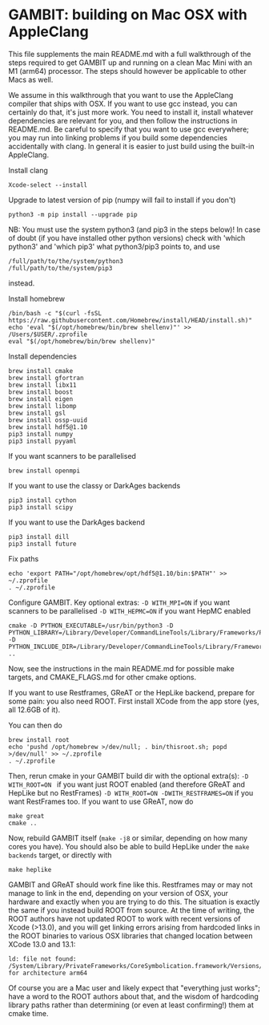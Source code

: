 GAMBIT: building on Mac OSX with AppleClang
===========================================

This file supplements the main README.md with a full walkthrough of the steps required to get GAMBIT up and running on a clean Mac Mini with an M1 (arm64) processor.  The steps should however be applicable to other Macs as well.

We assume in this walkthrough that you want to use the AppleClang compiler that ships with OSX.  If you want to use gcc instead, you can certainly do that, it's just more work.  You need to install it, install whatever dependencies are relevant for you, and then follow the instructions in README.md. Be careful to specify that you want to use gcc everywhere; you may run into linking problems if you build some dependencies accidentally with clang.  In general it is easier to just build using the built-in AppleClang.

Install clang
```
Xcode-select --install
```

Upgrade to latest version of pip (numpy will fail to install if you don't)
```
python3 -m pip install --upgrade pip
```

NB: You must use the system python3 (and pip3 in the steps below)! In case of doubt (if you have installed other python versions) check with 'which python3' and 'which pip3' what python3/pip3 points to, and use 
```
/full/path/to/the/system/python3
/full/path/to/the/system/pip3
```
instead.

Install homebrew
```
/bin/bash -c "$(curl -fsSL https://raw.githubusercontent.com/Homebrew/install/HEAD/install.sh)"
echo 'eval "$(/opt/homebrew/bin/brew shellenv)"' >> /Users/$USER/.zprofile
eval "$(/opt/homebrew/bin/brew shellenv)"
```

Install dependencies
```
brew install cmake
brew install gfortran
brew install libx11
brew install boost
brew install eigen
brew install libomp
brew install gsl
brew install ossp-uuid
brew install hdf5@1.10
pip3 install numpy
pip3 install pyyaml
```

If you want scanners to be parallelised
```
brew install openmpi
```

If you want to use the classy or DarkAges backends
```
pip3 install cython
pip3 install scipy
```

If you want to use the DarkAges backend
```
pip3 install dill
pip3 install future
```

Fix paths
```
echo 'export PATH="/opt/homebrew/opt/hdf5@1.10/bin:$PATH"' >> ~/.zprofile
. ~/.zprofile
```

Configure GAMBIT.  Key optional extras:
  `-D WITH_MPI=ON` if you want scanners to be parallelised
  `-D WITH_HEPMC=ON` if you want HepMC enabled
```
cmake -D PYTHON_EXECUTABLE=/usr/bin/python3 -D PYTHON_LIBRARY=/Library/Developer/CommandLineTools/Library/Frameworks/Python3.framework/Versions/Current/Python3 -D PYTHON_INCLUDE_DIR=/Library/Developer/CommandLineTools/Library/Frameworks/Python3.framework/Headers ..
```

Now, see the instructions in the main README.md for possible make targets, and CMAKE_FLAGS.md for other cmake options.


If you want to use Restframes, GReAT or the HepLike backend, prepare for some pain: you also need ROOT.
First install XCode from the app store (yes, all 12.6GB of it).

You can then do
```
brew install root
echo 'pushd /opt/homebrew >/dev/null; . bin/thisroot.sh; popd >/dev/null' >> ~/.zprofile
. ~/.zprofile
```

Then, rerun cmake in your GAMBIT build dir with the optional extra(s):
  `-D WITH_ROOT=ON ` if you want just ROOT enabled (and therefore GReAT and HepLike but no RestFrames)
  `-D WITH_ROOT=ON -DWITH_RESTFRAMES=ON` if you want RestFrames too.
If you want to use GReAT, now do
```
make great
cmake ..
```
Now, rebuild GAMBIT itself (`make -j8` or similar, depending on how many cores you have).  You should also be able to build HepLike under the `make backends` target, or directly with
```
make heplike
```

GAMBIT and GReAT should work fine like this. Restframes may or may not manage to link in the end, depending on your version of OSX, your hardware and exactly when you are trying to do this.  The situation is exactly the same if you instead build ROOT from source.  At the time of writing, the ROOT authors have not updated ROOT to work with recent versions of Xcode (>13.0), and you will get linking errors arising from hardcoded links in the ROOT binaries to various OSX libraries that changed location between XCode 13.0 and 13.1:
```
ld: file not found: /System/Library/PrivateFrameworks/CoreSymbolication.framework/Versions/A/CoreSymbolication for architecture arm64
```
Of course you are a Mac user and likely expect that "everything just works"; have a word to the ROOT authors about that, and the wisdom of hardcoding library paths rather than determining (or even at least confirming!) them at cmake time.


